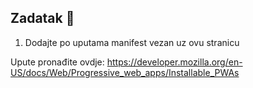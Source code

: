 ## Zadatak 📝

1. Dodajte po uputama manifest vezan uz ovu stranicu

Upute pronađite ovdje: https://developer.mozilla.org/en-US/docs/Web/Progressive_web_apps/Installable_PWAs